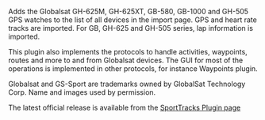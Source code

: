 Adds the Globalsat GH-625M, GH-625XT, GB-580, GB-1000 and GH-505 GPS watches to the list of all devices in the import page. GPS and heart rate tracks are imported. For GB, GH-625 and GH-505 series, lap information is imported.

This plugin also implements the protocols to handle activities, waypoints, routes and more to and from Globalsat devices. The GUI for most of the operations is implemented in other protocols, for instance Waypoints plugin.

Globalsat and GS-Sport are trademarks owned by GlobalSat Technology Corp.
Name and images used by permission.

The latest official release is available from the [SportTracks Plugin page](http://www.zonefivesoftware.com/sporttracks/plugins/?p=globalsat-device-import)